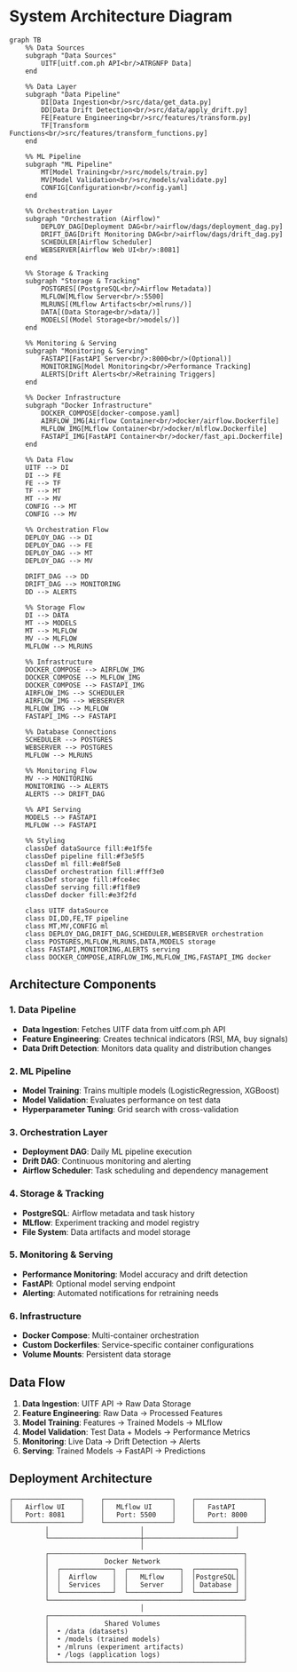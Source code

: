 # System Architecture Diagram

```mermaid
graph TB
    %% Data Sources
    subgraph "Data Sources"
        UITF[uitf.com.ph API<br/>ATRGNFP Data]
    end

    %% Data Layer
    subgraph "Data Pipeline"
        DI[Data Ingestion<br/>src/data/get_data.py]
        DD[Data Drift Detection<br/>src/data/apply_drift.py]
        FE[Feature Engineering<br/>src/features/transform.py]
        TF[Transform Functions<br/>src/features/transform_functions.py]
    end

    %% ML Pipeline
    subgraph "ML Pipeline"
        MT[Model Training<br/>src/models/train.py]
        MV[Model Validation<br/>src/models/validate.py]
        CONFIG[Configuration<br/>config.yaml]
    end

    %% Orchestration Layer
    subgraph "Orchestration (Airflow)"
        DEPLOY_DAG[Deployment DAG<br/>airflow/dags/deployment_dag.py]
        DRIFT_DAG[Drift Monitoring DAG<br/>airflow/dags/drift_dag.py]
        SCHEDULER[Airflow Scheduler]
        WEBSERVER[Airflow Web UI<br/>:8081]
    end

    %% Storage & Tracking
    subgraph "Storage & Tracking"
        POSTGRES[(PostgreSQL<br/>Airflow Metadata)]
        MLFLOW[MLflow Server<br/>:5500]
        MLRUNS[(MLflow Artifacts<br/>mlruns/)]
        DATA[(Data Storage<br/>data/)]
        MODELS[(Model Storage<br/>models/)]
    end

    %% Monitoring & Serving
    subgraph "Monitoring & Serving"
        FASTAPI[FastAPI Server<br/>:8000<br/>(Optional)]
        MONITORING[Model Monitoring<br/>Performance Tracking]
        ALERTS[Drift Alerts<br/>Retraining Triggers]
    end

    %% Docker Infrastructure
    subgraph "Docker Infrastructure"
        DOCKER_COMPOSE[docker-compose.yaml]
        AIRFLOW_IMG[Airflow Container<br/>docker/airflow.Dockerfile]
        MLFLOW_IMG[MLflow Container<br/>docker/mlflow.Dockerfile]
        FASTAPI_IMG[FastAPI Container<br/>docker/fast_api.Dockerfile]
    end

    %% Data Flow
    UITF --> DI
    DI --> FE
    FE --> TF
    TF --> MT
    MT --> MV
    CONFIG --> MT
    CONFIG --> MV

    %% Orchestration Flow
    DEPLOY_DAG --> DI
    DEPLOY_DAG --> FE
    DEPLOY_DAG --> MT
    DEPLOY_DAG --> MV
    
    DRIFT_DAG --> DD
    DRIFT_DAG --> MONITORING
    DD --> ALERTS

    %% Storage Flow
    DI --> DATA
    MT --> MODELS
    MT --> MLFLOW
    MV --> MLFLOW
    MLFLOW --> MLRUNS

    %% Infrastructure
    DOCKER_COMPOSE --> AIRFLOW_IMG
    DOCKER_COMPOSE --> MLFLOW_IMG
    DOCKER_COMPOSE --> FASTAPI_IMG
    AIRFLOW_IMG --> SCHEDULER
    AIRFLOW_IMG --> WEBSERVER
    MLFLOW_IMG --> MLFLOW
    FASTAPI_IMG --> FASTAPI

    %% Database Connections
    SCHEDULER --> POSTGRES
    WEBSERVER --> POSTGRES
    MLFLOW --> MLRUNS

    %% Monitoring Flow
    MV --> MONITORING
    MONITORING --> ALERTS
    ALERTS --> DRIFT_DAG

    %% API Serving
    MODELS --> FASTAPI
    MLFLOW --> FASTAPI

    %% Styling
    classDef dataSource fill:#e1f5fe
    classDef pipeline fill:#f3e5f5
    classDef ml fill:#e8f5e8
    classDef orchestration fill:#fff3e0
    classDef storage fill:#fce4ec
    classDef serving fill:#f1f8e9
    classDef docker fill:#e3f2fd

    class UITF dataSource
    class DI,DD,FE,TF pipeline
    class MT,MV,CONFIG ml
    class DEPLOY_DAG,DRIFT_DAG,SCHEDULER,WEBSERVER orchestration
    class POSTGRES,MLFLOW,MLRUNS,DATA,MODELS storage
    class FASTAPI,MONITORING,ALERTS serving
    class DOCKER_COMPOSE,AIRFLOW_IMG,MLFLOW_IMG,FASTAPI_IMG docker
```

## Architecture Components

### 1. Data Pipeline
- **Data Ingestion**: Fetches UITF data from uitf.com.ph API
- **Feature Engineering**: Creates technical indicators (RSI, MA, buy signals)
- **Data Drift Detection**: Monitors data quality and distribution changes

### 2. ML Pipeline
- **Model Training**: Trains multiple models (LogisticRegression, XGBoost)
- **Model Validation**: Evaluates performance on test data
- **Hyperparameter Tuning**: Grid search with cross-validation

### 3. Orchestration Layer
- **Deployment DAG**: Daily ML pipeline execution
- **Drift DAG**: Continuous monitoring and alerting
- **Airflow Scheduler**: Task scheduling and dependency management

### 4. Storage & Tracking
- **PostgreSQL**: Airflow metadata and task history
- **MLflow**: Experiment tracking and model registry
- **File System**: Data artifacts and model storage

### 5. Monitoring & Serving
- **Performance Monitoring**: Model accuracy and drift detection
- **FastAPI**: Optional model serving endpoint
- **Alerting**: Automated notifications for retraining needs

### 6. Infrastructure
- **Docker Compose**: Multi-container orchestration
- **Custom Dockerfiles**: Service-specific container configurations
- **Volume Mounts**: Persistent data storage

## Data Flow

1. **Data Ingestion**: UITF API → Raw Data Storage
2. **Feature Engineering**: Raw Data → Processed Features
3. **Model Training**: Features → Trained Models → MLflow
4. **Model Validation**: Test Data + Models → Performance Metrics
5. **Monitoring**: Live Data → Drift Detection → Alerts
6. **Serving**: Trained Models → FastAPI → Predictions

## Deployment Architecture

```
┌─────────────────┐    ┌─────────────────┐    ┌─────────────────┐
│   Airflow UI    │    │   MLflow UI     │    │   FastAPI       │
│   Port: 8081    │    │   Port: 5500    │    │   Port: 8000    │
└─────────────────┘    └─────────────────┘    └─────────────────┘
         │                       │                       │
         └───────────────────────┼───────────────────────┘
                                 │
         ┌─────────────────────────────────────────────────┐
         │              Docker Network                     │
         │  ┌─────────────┐  ┌─────────────┐  ┌──────────┐ │
         │  │  Airflow    │  │   MLflow    │  │PostgreSQL│ │
         │  │  Services   │  │   Server    │  │ Database │ │
         │  └─────────────┘  └─────────────┘  └──────────┘ │
         └─────────────────────────────────────────────────┘
                                 │
         ┌─────────────────────────────────────────────────┐
         │              Shared Volumes                     │
         │  • /data (datasets)                             │
         │  • /models (trained models)                     │
         │  • /mlruns (experiment artifacts)               │
         │  • /logs (application logs)                     │
         └─────────────────────────────────────────────────┘
